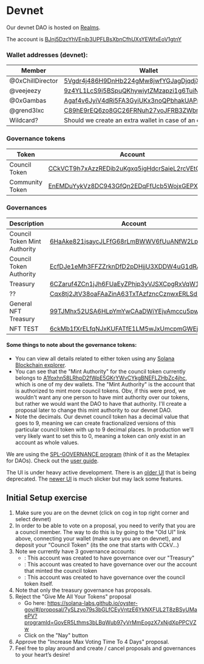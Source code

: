 # Devnet

Our devnet DAO is hosted on [Realms](https://realms.today/dao/BJnj5DzcYhVEnib3UPFLBsXbnCfhUXsYEWfxEoV1gtnY?cluster=devnet).

The account is [BJnj5DzcYhVEnib3UPFLBsXbnCfhUXsYEWfxEoV1gtnY](https://explorer.solana.com/address/BJnj5DzcYhVEnib3UPFLBsXbnCfhUXsYEWfxEoV1gtnY?cluster=devnet)

### Wallet addresses (devnet):

| Member           | Wallet                                                                                                                                          |
| ---------------- | ----------------------------------------------------------------------------------------------------------------------------------------------- |
| @0xChillDirector | [5Vgdr4j486H9DnHb224gMw8jwfYGJagDjqdjXGhCm4Kk](https://explorer.solana.com/address/5Vgdr4j486H9DnHb224gMw8jwfYGJagDjqdjXGhCm4Kk?cluster=devnet) |
| @veejeezy        | [9z4YL1LcS9i5BSpuQKhywiytZMzapzi1g6TuiN2msdWt](https://explorer.solana.com/address/9z4YL1LcS9i5BSpuQKhywiytZMzapzi1g6TuiN2msdWt?cluster=devnet) |
| @0xGambas        | [Agaf4v6JyiV4dRi5FA3GyiUKx3noQPbhakUAPpSLoMvK](https://explorer.solana.com/address/Agaf4v6JyiV4dRi5FA3GyiUKx3noQPbhakUAPpSLoMvK?cluster=devnet) |
| @grend3lxc       | [C89hE9rEQ6zo8GC26FRNuh27voJFRB3ZWbrf2bhBZW9d](https://explorer.solana.com/address/C89hE9rEQ6zo8GC26FRNuh27voJFRB3ZWbrf2bhBZW9d?cluster=devnet) |
| Wildcard?        | Should we create an extra wallet in case of an emergency?                                                                                       |

### Governance tokens

| Token           | Account                                                                                                                                                 |
| --------------- | ------------------------------------------------------------------------------------------------------------------------------------------------------- |
| Council Token   | [CCkVCT9h7xAzzREDib2uKgxq5igHdcrSaieL2rcVEtQL](https://explorer.solana.com/address/CCkVCT9h7xAzzREDib2uKgxq5igHdcrSaieL2rcVEtQL/largest?cluster=devnet) |
| Community Token | [EnEMDuYykVz8DC943GfQn2EDqFfUcb5WojxGEPXiUmZa](https://explorer.solana.com/address/EnEMDuYykVz8DC943GfQn2EDqFfUcb5WojxGEPXiUmZa/largest?cluster=devnet) |

### Governances

| Description                  | Account                                                                                                                                                 | Type              | tokens? |
| ---------------------------- | ------------------------------------------------------------------------------------------------------------------------------------------------------- | ----------------- | ------- |
| Council Token Mint Authority | [6HaAke821jsaycJLFfG68rLmBWWV6fUuANfW2Lpu2Dss](https://explorer.solana.com/address/6HaAke821jsaycJLFfG68rLmBWWV6fUuANfW2Lpu2Dss/largest?cluster=devnet) | GovernanceV1      |         |
| Council Token Authority      | [EcfDJe1eMh3FFZZrknDfD2pDHjjU3XDDW4uG1dRA6yX4](https://explorer.solana.com/address/EcfDJe1eMh3FFZZrknDfD2pDHjjU3XDDW4uG1dRA6yX4/largest?cluster=devnet) | GovernanceV1      |         |
| Treasury                     | [6CZaruf4ZCn1jJh6FUaEyZPhjp3yVJSXCpgRxVqW1mvz](https://explorer.solana.com/address/6CZaruf4ZCn1jJh6FUaEyZPhjp3yVJSXCpgRxVqW1mvz/largest?cluster=devnet) | TokenGovernanceV1 | X       |
| ??                           | [Cqx8tj2JtV38oaFAaZinA63TxTAzfzncCznwxERLSdNJ](https://explorer.solana.com/address/Cqx8tj2JtV38oaFAaZinA63TxTAzfzncCznwxERLSdNJ?cluster=devnet)         | TokenGovernanceV2 | X       |
| General NFT Treasury         | [99TJMhx52USA6HLpYmYwCAaDWiYEjvAmccu5pwRfkcXr](https://explorer.solana.com/address/99TJMhx52USA6HLpYmYwCAaDWiYEjvAmccu5pwRfkcXr?cluster=devnet)         | TokenGovernanceV2 | X       |
| NFT TEST                     | [6ckMb1fXrELfqNJxKUFATfE1LM5wJxUmcpmGWEj91fY2](https://explorer.solana.com/address/6ckMb1fXrELfqNJxKUFATfE1LM5wJxUmcpmGWEj91fY2?cluster=devnet)         |

#### Some things to note about the governance tokens:

- You can view all details related to either token using any [Solana Blockchain explorer](https://explorer.solana.com/address/CCkVCT9h7xAzzREDib2uKgxq5igHdcrSaieL2rcVEtQL/largest?cluster=devnet).
- You can see that the "Mint Authority" for the council token currently belongs to [A1foxhn58LRhpD2fWpE5GKrYWvCYkgBNEFLZHbZc4jhc](https://explorer.solana.com/address/A1foxhn58LRhpD2fWpE5GKrYWvCYkgBNEFLZHbZc4jhc?cluster=devnet), which is one of my dev wallets. The "Mint Authority" is the account that is authorized to mint more council tokens. Obv, if this were prod, we wouldn't want any one person to have mint authority over our tokens, but rather we would want the DAO to have that authority. I'll create a proposal later to change this mint authority to our devnet DAO.
- Note the decimals. Our devnet council token has a decimal value that goes to 9, meaning we can create fractionalized versions of this particular council token with up to 9 decimal places. In production we'll very likely want to set this to 0, meaning a token can only exist in an account as whole values.

We are using the [SPL-GOVERNANCE program](https://github.com/solana-labs/solana-program-library/tree/master/governance) (think of it as the Metaplex for DAOs). Check out the [user guide](https://github.com/coffeemug/spl-governance-docs).

The UI is under heavy active development. There is an [older UI](https://solana-labs.github.io/oyster-gov/#/realm/BJnj5DzcYhVEnib3UPFLBsXbnCfhUXsYEWfxEoV1gtnY?programId=GovER5Lthms3bLBqWub97yVrMmEogzX7xNjdXpPPCVZw) that is being deprecated. The [newer UI](https://realms.today/dao/BJnj5DzcYhVEnib3UPFLBsXbnCfhUXsYEWfxEoV1gtnY?cluster=devnet) is much slicker but may lack some features.

## Initial Setup exercise

1. Make sure you are on the devnet (click on cog in top right corner and select devnet)
2. In order to be able to vote on a proposal, you need to verify that you are a council member. The way to do this is by going to the "Old UI" link above, connecting your wallet (make sure you are on devnet), and deposit your "Council Token" (its the one that starts with CCkV...)
3. Note we currently have 3 governance accounts:
   - : This account was created to have governance over our "Treasury"
   - : This account was created to have governance over our the account that minted the council token
   - : This account was created to have governance over the council token itself.
4. Note that only the treasury governance has proposals.
5. Reject the "Give Me All Your Tokens" proposal
   - Go here: https://solana-labs.github.io/oyster-gov/#/proposal/7ySLzyo79s3bGLfCEyVntzE6YkNXFUL2T8zBSyUMaePV?programId=GovER5Lthms3bLBqWub97yVrMmEogzX7xNjdXpPPCVZw
   - Click on the "Nay" button
6. Approve the "Increase Max Voting Time To 4 Days" proposal.
7. Feel free to play around and create / cancel proposals and governances to your heart’s desire!
